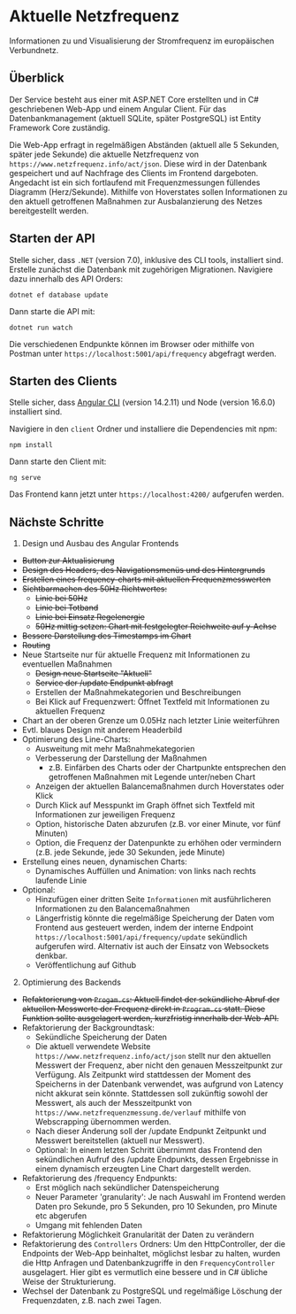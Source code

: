 # Aktuelle Netzfrequenz
Informationen zu und Visualisierung der Stromfrequenz im europäischen Verbundnetz.

## Überblick

Der Service besteht aus einer mit ASP.NET Core erstellten und in C# geschriebenen Web-App und einem Angular Client. Für das Datenbankmanagement (aktuell SQLite, später PostgreSQL) ist Entity Framework Core zuständig.

Die Web-App erfragt in regelmäßigen Abständen (aktuell alle 5 Sekunden, später jede Sekunde) die aktuelle Netzfrequenz von `https://www.netzfrequenz.info/act/json`. Diese wird in der Datenbank gespeichert und auf Nachfrage des Clients im Frontend dargeboten. Angedacht ist ein sich fortlaufend mit Frequenzmessungen füllendes Diagramm (Herz/Sekunde). Mithilfe von Hoverstates sollen Informationen zu den aktuell getroffenen Maßnahmen zur Ausbalanzierung des Netzes bereitgestellt werden.

## Starten der API

Stelle sicher, dass `.NET` (version 7.0), inklusive des CLI tools, installiert sind.
Erstelle zunächst die Datenbank mit zugehörigen Migrationen. Navigiere dazu innerhalb des API Orders:

```
dotnet ef database update
```

Dann starte die API mit:

```
dotnet run watch
```

Die verschiedenen Endpunkte können im Browser oder mithilfe von Postman unter `https://localhost:5001/api/frequency` abgefragt werden.


## Starten des Clients

Stelle sicher, dass [Angular CLI](https://github.com/angular/angular-cli) (version 14.2.11) und Node (version 16.6.0) installiert sind.

Navigiere in den `client` Ordner und installiere die Dependencies mit npm:
```
npm install
```

Dann starte den Client mit:

```
ng serve
```

Das Frontend kann jetzt unter `https://localhost:4200/` aufgerufen werden.


## Nächste Schritte

1. Design und Ausbau des Angular Frontends

- ~~Button zur Aktualisierung~~
- ~~Design des Headers, des Navigationsmenüs und des Hintergrunds~~
- ~~Erstellen eines frequency-charts mit aktuellen Frequenzmesswerten~~
- ~~Sichtbarmachen des 50Hz Richtwertes:~~
    - ~~Linie bei 50Hz~~
    - ~~Linie bei Totband~~
    - ~~Linie bei Einsatz Regelenergie~~
    - ~~50Hz mittig setzen: Chart mit festgelegter Reichweite auf y-Achse~~
- ~~Bessere Darstellung des Timestamps im Chart~~
- ~~Routing~~
- Neue Startseite nur für aktuelle Frequenz mit Informationen zu eventuellen Maßnahmen
    - ~~Design neue Startseite "Aktuell"~~
    - ~~Service der /update Endpunkt abfragt~~
    - Erstellen der Maßnahmekategorien und Beschreibungen
    - Bei Klick auf Frequenzwert: Öffnet Textfeld mit Informationen zu aktuellen Frequenz
- Chart an der oberen Grenze um 0.05Hz nach letzter Linie weiterführen
- Evtl. blaues Design mit anderem Headerbild
- Optimierung des Line-Charts: 
    - Ausweitung mit mehr Maßnahmekategorien
    - Verbesserung der Darstellung der Maßnahmen
        - z.B. Einfärben des Charts oder der Chartpunkte entsprechen den getroffenen Maßnahmen mit Legende unter/neben Chart
    - Anzeigen der aktuellen Balancemaßnahmen durch Hoverstates oder Klick
    - Durch Klick auf Messpunkt im Graph öffnet sich Textfeld mit Informationen zur jeweiligen Frequenz
    - Option, historische Daten abzurufen (z.B. vor einer Minute, vor fünf Minuten)
    - Option, die Frequenz der Datenpunkte zu erhöhen oder vermindern (z.B. jede Sekunde, jede 30 Sekunden, jede Minute)
- Erstellung eines neuen, dynamischen Charts: 
    - Dynamisches Auffüllen und Animation: von links nach rechts laufende Linie 
- Optional: 
    - Hinzufügen einer dritten Seite `Informationen` mit ausführlicheren Informationen zu den Balancemaßnahmen
    - Längerfristig könnte die regelmäßige Speicherung der Daten vom Frontend aus gesteuert werden, indem der interne Endpoint `https://localhost:5001/api/frequency/update` sekündlich aufgerufen wird. Alternativ ist auch der Einsatz von Websockets denkbar. 
    - Veröffentlichung auf Github

2. Optimierung des Backends

- ~~Refaktorierung von `Progam.cs`: Aktuell findet der sekündliche Abruf der aktuellen Messwerte der Frequenz direkt in `Program.cs` statt. Diese Funktion sollte ausgelagert werden, kurzfristig innerhalb der Web-API.~~
- Refaktorierung der Backgroundtask: 
    - Sekündliche Speicherung der Daten
    - Die aktuell verwendete Website `https://www.netzfrequenz.info/act/json` stellt nur den aktuellen Messwert der Frequenz, aber nicht den genauen Messzeitpunkt zur Verfügung. Als Zeitpunkt wird stattdessen der Moment des Speicherns in der Datenbank verwendet, was aufgrund von Latency nicht akkurat sein könnte. Stattdessen soll zukünftig sowohl der Messwert, als auch der Messzeitpunkt von `https://www.netzfrequenzmessung.de/verlauf` mithilfe von Webscrapping übernommen werden. 
    - Nach dieser Änderung soll der /update Endpunkt Zeitpunkt und Messwert bereitstellen (aktuell nur Messwert). 
    - Optional: In einem letzten Schritt übernimmt das Frontend den sekündlichen Aufruf des /update Endpunkts, dessen Ergebnisse in einem dynamisch erzeugten Line Chart dargestellt werden.
- Refaktorierung des /frequency Endpunkts:
    - Erst möglich nach sekündlicher Datenspeicherung
    - Neuer Parameter 'granularity': Je nach Auswahl im Frontend werden Daten pro Sekunde, pro 5 Sekunden, pro 10 Sekunden, pro Minute etc abgerufen
    - Umgang mit fehlenden Daten
- Refaktorierung Möglichkeit Granularität der Daten zu verändern
- Refaktorierung des `Controllers` Ordners: Um den HttpController, der die Endpoints der Web-App beinhaltet, möglichst lesbar zu halten, wurden die Http Anfragen und Datenbankzugriffe in den `FrequencyController` ausgelagert. Hier gibt es vermutlich eine bessere und in C# übliche Weise der Strukturierung.
- Wechsel der Datenbank zu PostgreSQL und regelmäßige Löschung der Frequenzdaten, z.B. nach zwei Tagen.
